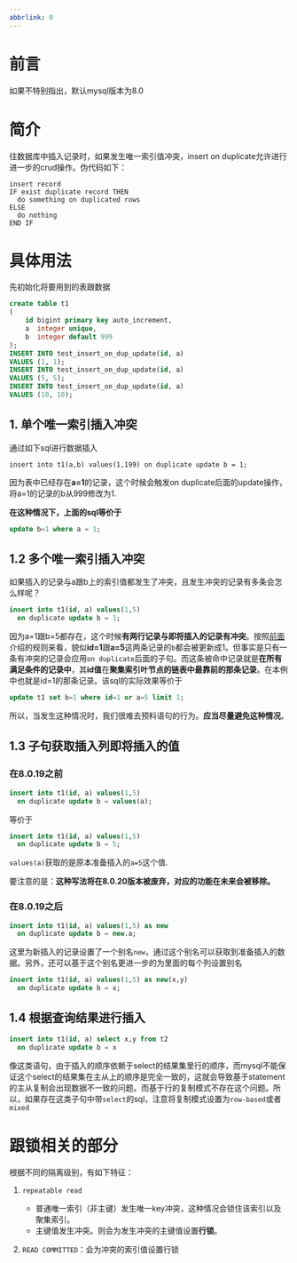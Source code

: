 ```yaml
---
abbrlink: 0
---
```

# 前言
如果不特别指出，默认mysql版本为8.0
# 简介
往数据库中插入记录时，如果发生唯一索引值冲突，insert on duplicate允许进行进一步的crud操作。伪代码如下：
```
insert record
IF exist duplicate record THEN
  do something on duplicated rows
ELSE 
  do nothing
END IF
```
# 具体用法
先初始化将要用到的表跟数据
```sql
create table t1
(
    id bigint primary key auto_increment,
    a  integer unique,
    b  integer default 999
);
INSERT INTO test_insert_on_dup_update(id, a)
VALUES (1, 1);
INSERT INTO test_insert_on_dup_update(id, a)
VALUES (5, 5);
INSERT INTO test_insert_on_dup_update(id, a)
VALUES (10, 10);
```
## 1. 单个唯一索引插入冲突
通过如下sql进行数据插入
```
insert into t1(a,b) values(1,199) on duplicate update b = 1;
```
因为表中已经存在**a=1**的记录，这个时候会触发on duplicate后面的update操作，将a=1的记录的b从999修改为1.

**在这种情况下，上面的sql等价于**
```sql
update b=1 where a = 1;
```
## 1.2 多个唯一索引插入冲突
如果插入的记录与a跟b上的索引值都发生了冲突，且发生冲突的记录有多条会怎么样呢？
```sql
insert into t1(id, a) values(1,5) 
  on duplicate update b = 1;
```
因为a=1跟b=5都存在，这个时候**有两行记录与即将插入的记录有冲突**。按照[前面](#简介)介绍的规则来看，貌似**id=1**跟**a=5**这两条记录的`b`都会被更新成1。但事实是只有一条有冲突的记录会应用`on duplicate`后面的子句。而这条被命中记录就是**在所有满足条件的记录中**，其**id值**在**聚集索引叶节点的链表中最靠前的那条记录**。在本例中也就是id=1的那条记录。该sql的实际效果等价于
```sql
update t1 set b=1 where id=1 or a=5 limit 1;
```
所以，当发生这种情况时，我们很难去预料语句的行为。**应当尽量避免这种情况**。

## 1.3 子句获取插入列即将插入的值
### 在8.0.19之前
```sql
insert into t1(id, a) values(1,5) 
  on duplicate update b = values(a);
```
等价于
```sql
insert into t1(id, a) values(1,5) 
  on duplicate update b = 5;
```
`values(a)`获取的是原本准备插入的`a=5`这个值.

要注意的是：**这种写法将在8.0.20版本被废弃，对应的功能在未来会被移除。**
### 在8.0.19之后
```sql
insert into t1(id, a) values(1,5) as new
  on duplicate update b = new.a;
```
这里为新插入的记录设置了一个别名`new`，通过这个别名可以获取到准备插入的数据。另外，还可以基于这个别名更进一步的为里面的每个列设置别名
```sql
insert into t1(id, a) values(1,5) as new(x,y)
  on duplicate update b = x;
```
## 1.4 根据查询结果进行插入

```sql
insert into t1(id, a) select x,y from t2
  on duplicate update b = x
```
像这类语句，由于插入的顺序依赖于select的结果集里行的顺序，而mysql不能保证这个select的结果集在主从上的顺序是完全一致的，这就会导致基于statement的主从复制会出现数据不一致的问题。而基于行的复制模式不存在这个问题。所以，如果存在这类子句中带`select`的sql，注意将复制模式设置为`row-based`或者`mixed`


# 跟锁相关的部分
根据不同的隔离级别，有如下特征：

1.  `repeatable read`

    -   普通唯一索引（非主键）发生唯一key冲突，这种情况会锁住该索引以及聚集索引。
    -   主键值发生冲突。则会为发生冲突的主键值设置**行锁**。

2.  `READ COMMITTED`：会为冲突的索引值设置行锁

